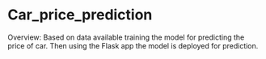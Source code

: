# Car_price_prediction
Overview:
Based on data available training the model for predicting the price of car.
Then using the Flask app the model is deployed for prediction.
